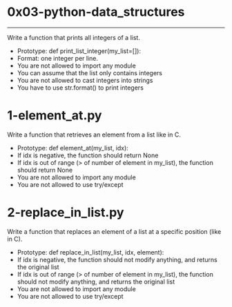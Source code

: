 # 0x03-python-data_structures
---
Write a function that prints all integers of a list.
* Prototype: def print_list_integer(my_list=[]):
* Format: one integer per line.
* You are not allowed to import any module
* You can assume that the list only contains integers
* You are not allowed to cast integers into strings
* You have to use str.format() to print integers

# 1-element_at.py
Write a function that retrieves an element from a list like in C.

* Prototype: def element_at(my_list, idx):
* If idx is negative, the function should return None
* If idx is out of range (> of number of element in my_list), the function should return None
* You are not allowed to import any module
* You are not allowed to use try/except

# 2-replace_in_list.py
Write a function that replaces an element of a list at a specific position (like in C).

* Prototype: def replace_in_list(my_list, idx, element):
* If idx is negative, the function should not modify anything, and returns the original list
* If idx is out of range (> of number of element in my_list), the function should not modify anything, and returns the original list
* You are not allowed to import any module
* You are not allowed to use try/except
